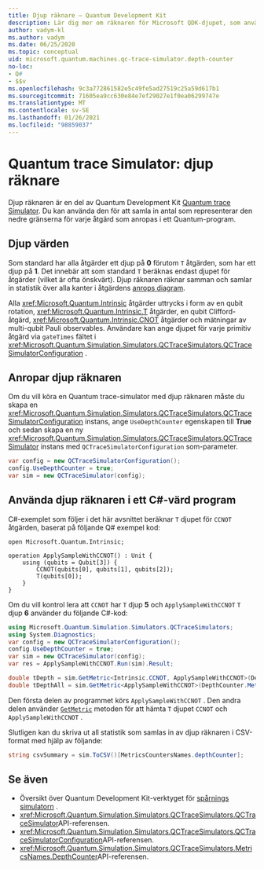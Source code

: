 ```yaml
---
title: Djup räknare – Quantum Development Kit
description: Lär dig mer om räknaren för Microsoft QDK-djupet, som använder Quantum trace Simulator för att samla in antalet djup för varje åtgärd som anropas i ett Q# program.
author: vadym-kl
ms.author: vadym
ms.date: 06/25/2020
ms.topic: conceptual
uid: microsoft.quantum.machines.qc-trace-simulator.depth-counter
no-loc:
- Q#
- $$v
ms.openlocfilehash: 9c3a772861582e5c49fe5ad27519c25a59d617b1
ms.sourcegitcommit: 71605ea9cc630e84e7ef29027e1f0ea06299747e
ms.translationtype: MT
ms.contentlocale: sv-SE
ms.lasthandoff: 01/26/2021
ms.locfileid: "98859037"
---
```

# <a name="quantum-trace-simulator-depth-counter"></a>Quantum trace Simulator: djup räknare

Djup räknaren är en del av Quantum Development Kit [Quantum trace Simulator](xref:microsoft.quantum.machines.qc-trace-simulator.intro).
Du kan använda den för att samla in antal som representerar den nedre gränserna för varje åtgärd som anropas i ett Quantum-program. 

## <a name="depth-values"></a>Djup värden

Som standard har alla åtgärder ett djup på **0** förutom `T` åtgärden, som har ett djup på **1**. Det innebär att som standard `T` beräknas endast djupet för åtgärder (vilket är ofta önskvärt). Djup räknaren räknar samman och samlar in statistik över alla kanter i åtgärdens [anrops diagram](https://en.wikipedia.org/wiki/Call_graph).

Alla <xref:Microsoft.Quantum.Intrinsic> åtgärder uttrycks i form av en qubit rotation, <xref:Microsoft.Quantum.Intrinsic.T> åtgärder, en qubit Clifford-åtgärd, <xref:Microsoft.Quantum.Intrinsic.CNOT> åtgärder och mätningar av multi-qubit Pauli observables. Användare kan ange djupet för varje primitiv åtgärd via `gateTimes` fältet i <xref:Microsoft.Quantum.Simulation.Simulators.QCTraceSimulators.QCTraceSimulatorConfiguration> .

## <a name="invoking-the-depth-counter"></a>Anropar djup räknaren

Om du vill köra en Quantum trace-simulator med djup räknaren måste du skapa en <xref:Microsoft.Quantum.Simulation.Simulators.QCTraceSimulators.QCTraceSimulatorConfiguration> instans, ange `UseDepthCounter` egenskapen till **True** och sedan skapa en ny <xref:Microsoft.Quantum.Simulation.Simulators.QCTraceSimulators.QCTraceSimulator> instans med `QCTraceSimulatorConfiguration` som-parameter. 

```csharp
var config = new QCTraceSimulatorConfiguration();
config.UseDepthCounter = true;
var sim = new QCTraceSimulator(config);
```

## <a name="using-the-depth-counter-in-a-c-host-program"></a>Använda djup räknaren i ett C#-värd program

C#-exemplet som följer i det här avsnittet beräknar `T` djupet för `CCNOT` åtgärden, baserat på följande Q# exempel kod:

```qsharp
open Microsoft.Quantum.Intrinsic;

operation ApplySampleWithCCNOT() : Unit {
    using (qubits = Qubit[3]) {
        CCNOT(qubits[0], qubits[1], qubits[2]);
        T(qubits[0]);
    }
}
```

Om du vill kontrol lera att `CCNOT` har `T` djup **5** och `ApplySampleWithCCNOT` `T` djup **6** använder du följande C#-kod:

```csharp
using Microsoft.Quantum.Simulation.Simulators.QCTraceSimulators;
using System.Diagnostics;
var config = new QCTraceSimulatorConfiguration();
config.UseDepthCounter = true;
var sim = new QCTraceSimulator(config);
var res = ApplySampleWithCCNOT.Run(sim).Result;

double tDepth = sim.GetMetric<Intrinsic.CCNOT, ApplySampleWithCCNOT>(DepthCounter.Metrics.Depth);
double tDepthAll = sim.GetMetric<ApplySampleWithCCNOT>(DepthCounter.Metrics.Depth);
```

Den första delen av programmet körs `ApplySampleWithCCNOT` . Den andra delen använder [`GetMetric`](https://docs.microsoft.com/dotnet/api/microsoft.quantum.simulation.simulators.qctracesimulators.qctracesimulator.getmetric) metoden för att hämta `T` djupet `CCNOT` och `ApplySampleWithCCNOT` . 

Slutligen kan du skriva ut all statistik som samlas in av djup räknaren i CSV-format med hjälp av följande:
```csharp
string csvSummary = sim.ToCSV()[MetricsCountersNames.depthCounter];
```

## <a name="see-also"></a>Se även

- Översikt över Quantum Development Kit-verktyget för [spårnings simulatorn](xref:microsoft.quantum.machines.qc-trace-simulator.intro) .
- <xref:Microsoft.Quantum.Simulation.Simulators.QCTraceSimulators.QCTraceSimulator>API-referensen.
- <xref:Microsoft.Quantum.Simulation.Simulators.QCTraceSimulators.QCTraceSimulatorConfiguration>API-referensen.
- <xref:Microsoft.Quantum.Simulation.Simulators.QCTraceSimulators.MetricsNames.DepthCounter>API-referensen.

